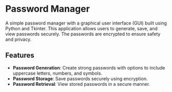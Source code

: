 # Password Manager

A simple password manager with a graphical user interface (GUI) built using Python and Tkinter. This application allows users to generate, save, and view passwords securely. The passwords are encrypted to ensure safety and privacy.

## Features

- **Password Generation**: Create strong passwords with options to include uppercase letters, numbers, and symbols.
- **Password Storage**: Save passwords securely using encryption.
- **Password Retrieval**: View stored passwords in a secure manner.
